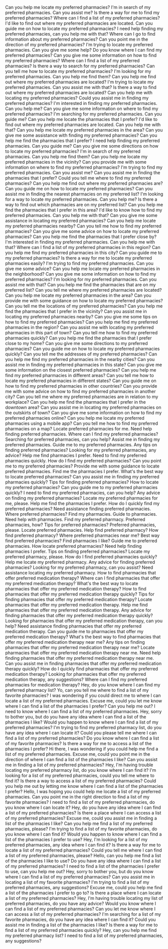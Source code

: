 Can you help me locate my preferred pharmacies?
I'm in search of my preferred pharmacies. Can you assist me?
Is there a way for me to find my preferred pharmacies?
Where can I find a list of my preferred pharmacies?
I'd like to find out where my preferred pharmacies are located.
Can you guide me on how to locate my preferred pharmacies?
I need help finding my preferred pharmacies, can you help me with that?
Where can I go to find information about my preferred pharmacies?
Can you point me in the direction of my preferred pharmacies?
I'm trying to locate my preferred pharmacies. Can you give me some help?
Do you know where I can find my preferred pharmacies?
Can you give me some information on how to find my preferred pharmacies?
Where can I find a list of my preferred pharmacies?
Is there a way to search for my preferred pharmacies?
Can you tell me how to locate my preferred pharmacies?
I'm looking for my preferred pharmacies. Can you help me find them?
Can you help me find out where my preferred pharmacies are located?
I'm trying to locate my preferred pharmacies. Can you assist me with that?
Is there a way to find out where my preferred pharmacies are located?
Can you help me with locating my preferred pharmacies?
Could you assist me in finding my preferred pharmacies?
I'm interested in finding my preferred pharmacies. Can you help me?
Can you give me some information on where to find my preferred pharmacies?
I'm searching for my preferred pharmacies. Can you guide me?
Can you help me locate the pharmacies that I prefer?
I'd like to find out where my preferred pharmacies are located. Can you help me with that?
Can you help me locate my preferred pharmacies in the area?
Can you give me some assistance with finding my preferred pharmacies?
Can you help me find the pharmacies that I prefer?
I need help finding my preferred pharmacies. Can you guide me?
Can you give me some directions on how to locate my preferred pharmacies?
I'm in search of my preferred pharmacies. Can you help me find them?
Can you help me locate my preferred pharmacies in the vicinity?
Can you provide me with some information on where to find my preferred pharmacies?
I'm trying to find my preferred pharmacies. Can you assist me?
Can you assist me in finding the pharmacies that I prefer?
Could you tell me where to find my preferred pharmacies?
Can you help me find out where my preferred pharmacies are?
Can you guide me on how to locate my preferred pharmacies?
Can you assist me in finding the nearest pharmacies on my preferred list?
I'm looking for a way to locate my preferred pharmacies. Can you help me?
Is there a way to find out which pharmacies are on my preferred list?
Can you help me find the pharmacies that I prefer in this area?
I'd like to know how to find my preferred pharmacies. Can you help me with that?
Can you give me some assistance in locating my preferred pharmacies?
Can you help me locate my preferred pharmacies nearby?
Can you tell me how to find my preferred pharmacies?
Can you give me some advice on how to locate my preferred pharmacies?
Can you help me find the pharmacies that I prefer close by?
I'm interested in finding my preferred pharmacies. Can you help me with that?
Where can I find a list of my preferred pharmacies in this region?
Can you help me find my preferred pharmacies in this city?
Can you guide me to my preferred pharmacies?
Is there a way for me to locate my preferred pharmacies easily?
I'm trying to find my preferred pharmacies. Can you give me some advice?
Can you help me locate my preferred pharmacies in the neighborhood?
Can you give me some information on how to find my preferred pharmacies?
I'm looking for my preferred pharmacies. Can you assist me with that?
Can you help me find the pharmacies that are on my preferred list?
Can you tell me where my preferred pharmacies are located?
Can you help me locate my preferred pharmacies in the area?
Can you provide me with some guidance on how to locate my preferred pharmacies?
Can you tell me the locations of my preferred pharmacies?
Can you help me find the pharmacies that I prefer in the vicinity?
Can you assist me in locating my preferred pharmacies nearby?
Can you give me some tips on how to find my preferred pharmacies?
Can you help me find my preferred pharmacies in the region?
Can you assist me with locating my preferred pharmacies in this part of town?
Can you tell me how to find my preferred pharmacies quickly?
Can you help me find the pharmacies that I prefer close to my home?
Can you give me some directions to my preferred pharmacies?
Can you guide me on how to locate my preferred pharmacies quickly?
Can you tell me the addresses of my preferred pharmacies?
Can you help me find my preferred pharmacies in the nearby cities?
Can you assist me in finding my preferred pharmacies in this state?
Can you give me some information on the closest preferred pharmacies?
Can you help me find my preferred pharmacies in different areas?
Can you tell me how to locate my preferred pharmacies in different states?
Can you guide me on how to find my preferred pharmacies in other countries?
Can you provide me with some advice on how to find my preferred pharmacies in another city?
Can you tell me where my preferred pharmacies are in relation to my workplace?
Can you help me find the pharmacies that I prefer in the downtown area?
Can you assist me in locating my preferred pharmacies on the outskirts of town?
Can you give me some information on how to find my preferred pharmacies online?
Can you help me locate my preferred pharmacies using a mobile app?
Can you tell me how to find my preferred pharmacies on a map?
Locate preferred pharmacies for me.
Need help finding preferred pharmacies.
Where can I find my preferred pharmacies?
Searching for preferred pharmacies, can you help?
Assist me in finding my preferred pharmacies.
Guide me to my preferred pharmacies.
Any tips on finding preferred pharmacies?
Looking for my preferred pharmacies, any advice?
Help me find pharmacies I prefer.
Need to find my preferred pharmacies quickly.
How do I find my preferred pharmacies?
Can you point me to my preferred pharmacies?
Provide me with some guidance to locate preferred pharmacies.
Find me the pharmacies I prefer.
What's the best way to locate preferred pharmacies?
Can you assist me in finding my preferred pharmacies quickly?
Tips for finding preferred pharmacies?
How to locate my preferred pharmacies?
Can you guide me to my preferred pharmacies quickly?
I need to find my preferred pharmacies, can you help?
Any advice on finding my preferred pharmacies?
Locate my preferred pharmacies for me, please.
Help me find the pharmacies I prefer.
How do I quickly find my preferred pharmacies?
Need assistance finding preferred pharmacies.
Where preferred pharmacies?
Find my pharmacies.
Guide to pharmacies.
Need help with pharmacies.
Find my preferred pharmacy.
Preferred pharmacies, how?
Tips for preferred pharmacies?
Preferred pharmacies, please.
Locate preferred pharmacies.
Help find preferred pharmacy?
How find preferred pharmacy?
Where preferred pharmacies near me?
Best way find preferred pharmacies?
Find pharmacies I like?
Guide me to preferred pharmacies.
How locate preferred pharmacies?
Need help finding pharmacies I prefer.
Tips on finding preferred pharmacies?
Locate my preferred pharmacy, please.
How do I find preferred pharmacies quickly?
Help me locate my preferred pharmacy.
Any advice for finding preferred pharmacies?
Looking for my preferred pharmacy, can you assist?
Need assistance locating my preferred pharmacy.
How to find pharmacies that offer preferred medication therapy?
Where can I find pharmacies that offer my preferred medication therapy?
What's the best way to locate pharmacies that offer my preferred medication therapy?
How to find pharmacies that offer my preferred medication therapy quickly?
Tips for finding pharmacies that offer my preferred medication therapy?
Locate pharmacies that offer my preferred medication therapy.
Help me find pharmacies that offer my preferred medication therapy.
Any advice for finding pharmacies that offer my preferred medication therapy quickly?
Looking for pharmacies that offer my preferred medication therapy, can you help?
Need assistance finding pharmacies that offer my preferred medication therapy.
Can you guide me to pharmacies that offer my preferred medication therapy?
What's the best way to find pharmacies that offer my preferred medication therapy near me?
Any tips on finding pharmacies that offer my preferred medication therapy near me?
Locate pharmacies that offer my preferred medication therapy near me.
Need help finding pharmacies that offer my preferred medication therapy near me.
Can you assist me in finding pharmacies that offer my preferred medication therapy quickly?
How do I quickly find pharmacies that offer my preferred medication therapy?
Looking for pharmacies that offer my preferred medication therapy, any suggestions?
Where can I find my preferred pharmacies for medication therapy?
Hey, do you know where I can find my preferred pharmacy list?
Yo, can you tell me where to find a list of my favorite pharmacies?
I was wondering if you could direct me to where I can locate a list of my preferred pharmacies.
Excuse me, could you let me know where I can find a list of the pharmacies I prefer?
Can you help me out? I need to know where I can find a list of my preferred pharmacies.
Hey, sorry to bother you, but do you have any idea where I can find a list of the pharmacies I like?
Would you happen to know where I can find a list of my preferred pharmacies?
I'm trying to find my preferred pharmacy list, do you have any idea where I can locate it?
Could you please tell me where I can find a list of my preferred pharmacies?
Do you know where I can find a list of my favorite pharmacies?
Is there a way for me to access a list of the pharmacies I prefer?
Hi there, I was wondering if you could help me find a list of my preferred pharmacies.
Excuse me, could you point me in the direction of where I can find a list of the pharmacies I like?
Can you assist me in finding a list of my preferred pharmacies?
Hey, I'm having trouble locating my preferred pharmacy list, do you know where I can find it?
I'm looking for a list of my preferred pharmacies, could you tell me where to find it?
Is there a way to access a list of my preferred pharmacies?
Could you help me out by letting me know where I can find a list of the pharmacies I prefer?
Hello, I was hoping you could help me locate a list of my preferred pharmacies.
Can you point me in the right direction to find a list of my favorite pharmacies?
I need to find a list of my preferred pharmacies, do you know where I can locate it?
Hey, do you have any idea where I can find a list of my preferred pharmacies?
Is there a place where I can access a list of my preferred pharmacies?
Excuse me, could you assist me in finding a list of the pharmacies I like?
Can you help me find a list of my preferred pharmacies, please?
I'm trying to find a list of my favorite pharmacies, do you know where I can find it?
Would you happen to know where I can find a list of the pharmacies I prefer to use?
Hey, I'm looking for a list of my preferred pharmacies, any idea where I can find it?
Is there a way for me to locate a list of my preferred pharmacies?
Could you tell me where I can find a list of my preferred pharmacies, please?
Hello, can you help me find a list of the pharmacies I like to use?
Do you have any idea where I can find a list of my preferred pharmacies?
I need to find a list of the pharmacies I prefer to use, can you help me out?
Hey, sorry to bother you, but do you know where I can find a list of my preferred pharmacies?
Can you assist me in locating a list of my favorite pharmacies?
I'm trying to find a list of my preferred pharmacies, any suggestions?
Excuse me, could you help me find a list of the pharmacies I prefer to go to?
Is there a place where I can locate a list of my preferred pharmacies?
Hey, I'm having trouble locating my list of preferred pharmacies, do you have any advice?
Would you know where I can find a list of my preferred pharmacies?
Can you let me know where I can access a list of my preferred pharmacies?
I'm searching for a list of my favorite pharmacies, do you have any idea where I can find it?
Could you assist me in finding a list of the pharmacies I like?
Is there a way for me to find a list of my preferred pharmacies quickly?
Hey, can you help me find my preferred pharmacy list?
I need to find a list of my preferred pharmacies, any suggestions?
